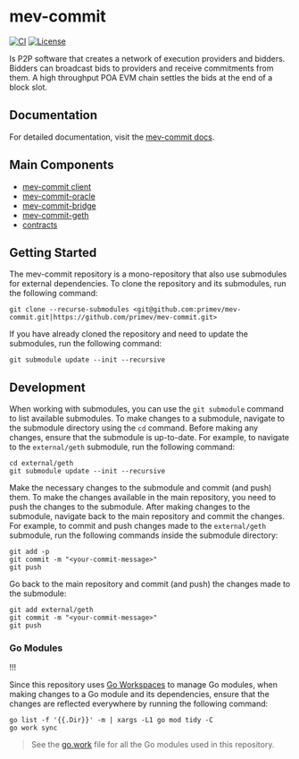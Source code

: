 # mev-commit

[![CI](https://github.com/primev/mev-commit/actions/workflows/ci.yml/badge.svg)](https://github.com/primev/mev-commit/actions/workflows/ci.yml)
[![License](https://img.shields.io/badge/license-BSL%201.1-blue.svg)](LICENSE)


Is P2P software that creates a network of execution providers and bidders.
Bidders can broadcast bids to providers and receive commitments from them.
A high throughput POA EVM chain settles the bids at the end of a block slot.

## Documentation

For detailed documentation, visit the [mev-commit docs](https://docs.primev.xyz/).

## Main Components
  - [mev-commit client](p2p)
  - [mev-commit-oracle](oracle)
  - [mev-commit-bridge](bridge)
  - [mev-commit-geth](external/geth)
  - [contracts](contracts)

## Getting Started

The mev-commit repository is a mono-repository that also use submodules for external dependencies.
To clone the repository and its submodules, run the following command:

```shell
git clone --recurse-submodules <git@github.com:primev/mev-commit.git|https://github.com/primev/mev-commit.git>
```

If you have already cloned the repository and need to update the submodules, run the following command:

```shell
git submodule update --init --recursive
```

## Development

When working with submodules, you can use the `git submodule` command to list available submodules.
To make changes to a submodule, navigate to the submodule directory using the `cd` command.
Before making any changes, ensure that the submodule is up-to-date.
For example, to navigate to the `external/geth` submodule, run the following command:

```shell
cd external/geth
git submodule update --init --recursive
```

Make the necessary changes to the submodule and commit (and push) them.
To make the changes available in the main repository, you need to push the changes to the submodule.
After making changes to the submodule, navigate back to the main repository and commit the changes.
For example, to commit and push changes made to the `external/geth` submodule, run the following commands inside the submodule directory:

```shell
git add -p
git commit -m "<your-commit-message>"
git push
```
Go back to the main repository and commit (and push) the changes made to the submodule:

```shell
git add external/geth
git commit -m "<your-commit-message>"
git push
```

### Go Modules

!!!

Since this repository uses [Go Workspaces](https://go.dev/ref/mod#workspaces) to manage Go modules, when making changes to a Go module and its dependencies, ensure that the changes are reflected everywhere by running the following command:

```shell
go list -f '{{.Dir}}' -m | xargs -L1 go mod tidy -C
go work sync
```

> See the [go.work](go.work) file for all the Go modules used in this repository.

